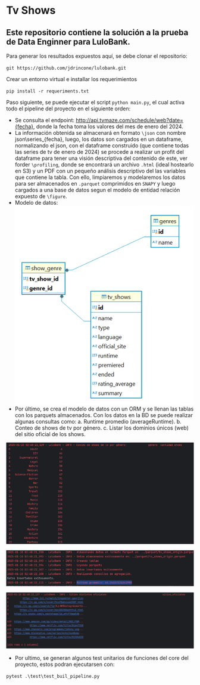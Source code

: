 
# Tv Shows

## Este repositorio contiene la solución a la prueba de Data Enginner para LuloBank.


Para generar los resultados expuestos aquí, se debe clonar el repositorio:

`git https://github.com/jdrincone/lulobank.git`

Crear un entorno virtual e installar los requerimientos

 `pip install -r requeriments.txt`

Paso siguiente, se puede ejecutar el script `python main.py`,
el cual activa todo el pipeline del proyecto en el siguiente orden:

- Se consulta el endpoint: http://api.tvmaze.com/schedule/web?date={fecha},
  donde la fecha toma los valores del mes de enero del 2024.
- La información obtenida se almacenará en formato `\json` con nombre json\series_{fecha}, luego, los datos
  son cargados en un dataframe, normalizando el json, con el dataframe construido (que contiene todas las series de tv 
  de enero de 2024) se procede a realizar un profit del dataframe para tener una visión descriptiva del contenido de
  este, ver forder `\profiling`, donde se encontrará un archivo `.html` (ideal hostearlo en S3) y un PDF con un pequeño 
  análisis descriptivo del las variables que contiene la tabla. Con ello, limpiaremos y modelaremos
  los datos para ser almacenados en `.parquet` comprimidos en `SNAPY` y luego cargados a una base de
  datos segun el modelo de entidad relación expuesto de `\figure`.
- Modelo de datos:
![cant_show_genero](image/modelo_datos.png)
- Por último, se crea el modelo de datos con un ORM y se llenan las tablas con los parquets almacenados.
 Con los datos en la BD se puede realizar algunas consultas como:
  a. Runtime promedio (averageRuntime).
  b. Conteo de shows de tv por género.
   c. Listar los dominios únicos (web) del sitio oficial de los shows.

![runtime](image/cant_show_genero.png)

![runtime](image/runtime.png)

![runtime](image/lista.png)


- Por ultimo, se generan algunos test unitarios de funciones 
  del core del proyecto, estos podran ejecutarsen con:

`pytest .\test\test_buil_pipeline.py`
